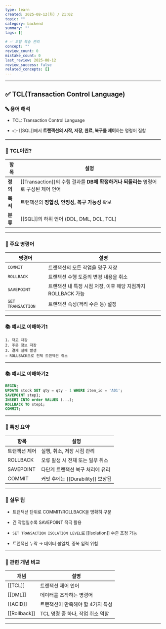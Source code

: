 ```yaml
---
type: learn
created: 2025-08-12(화) / 21:02
topic: ""
category: backend
summary: ""
tags: []

# ✅ 오답 복습 관리
concept: ""
review_count: 0
mistake_count: 0
last_review: 2025-08-12
review_success: false
related_concepts: []
---
```

---

## ✅ TCL(Transaction Control Language)

### 🔤 용어 해석

- TCL: Transaction Control Language
    
- 👉 [[SQL]]에서 **트랜잭션의 시작, 저장, 완료, 복구를 제어**하는 명령어 집합
    

---

### 🧩 TCL이란?

|항목|설명|
|---|---|
|**정의**|[[Transaction]]의 수행 결과를 **DB에 확정하거나 되돌리는** 명령어로 구성된 제어 언어|
|**목적**|트랜잭션의 **정합성, 안정성, 복구 가능성** 확보|
|**분류**|[[SQL]]의 하위 언어 (DDL, DML, DCL, TCL)|

---

### 🧱 주요 명령어

|명령어|설명|
|---|---|
|`COMMIT`|트랜잭션의 모든 작업을 영구 저장|
|`ROLLBACK`|트랜잭션 수행 도중의 변경 내용을 취소|
|`SAVEPOINT`|트랜잭션 내 특정 시점 저장, 이후 해당 지점까지 ROLLBACK 가능|
|`SET TRANSACTION`|트랜잭션 속성(격리 수준 등) 설정|

---

### 📚 예시로 이해하기1

```plaintext
1. 재고 차감  
2. 주문 정보 저장  
3. 결제 실패 발생  
→ ROLLBACK으로 전체 트랜잭션 취소
```

---

### 📚 예시로 이해하기2

```sql
BEGIN;
UPDATE stock SET qty = qty - 1 WHERE item_id = 'A01';
SAVEPOINT step1;
INSERT INTO order VALUES (...);
ROLLBACK TO step1;
COMMIT;
```

---

### 🧠 특징 요약

|항목|설명|
|---|---|
|트랜잭션 제어|실행, 취소, 저장 시점 관리|
|ROLLBACK|오류 발생 시 전체 또는 일부 취소|
|SAVEPOINT|다단계 트랜잭션 복구 처리에 유리|
|COMMIT|커밋 후에는 [[Durability]] 보장됨|

---

### 🎯 실무 팁

- 트랜잭션 단위로 COMMIT/ROLLBACK을 명확히 구분
    
- 긴 작업일수록 SAVEPOINT 적극 활용
    
- `SET TRANSACTION ISOLATION LEVEL`로 [[Isolation]] 수준 조정 가능
    
- 트랜잭션 누락 → 데이터 불일치, 중복 입력 위험
    

---

### 🧩 관련 개념 비교

|개념|설명|
|---|---|
|[[TCL]]|트랜잭션 제어 언어|
|[[DML]]|데이터를 조작하는 명령어|
|[[ACID]]|트랜잭션이 만족해야 할 4가지 특성|
|[[Rollback]]|TCL 명령 중 하나, 작업 취소 역할|

---